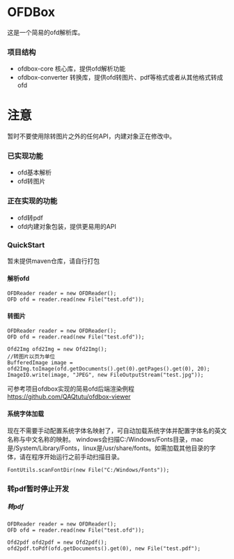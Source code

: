 # OFDBox
这是一个简易的ofd解析库。

### 项目结构
* ofdbox-core           核心库，提供ofd解析功能
* ofdbox-converter      转换库，提供ofd转图片、pdf等格式或者从其他格式转成ofd

# 注意
暂时不要使用除转图片之外的任何API，内建对象正在修改中。

### 已实现功能
* ofd基本解析
* ofd转图片
### 正在实现的功能

* ofd转pdf
* ofd内建对象包装，提供更易用的API
### QuickStart
暂未提供maven仓库，请自行打包

#### 解析ofd
```
OFDReader reader = new OFDReader();
OFD ofd = reader.read(new File("test.ofd"));
```
#### 转图片
```
OFDReader reader = new OFDReader();
OFD ofd = reader.read(new File("test.ofd"));

Ofd2Img ofd2Img = new Ofd2Img();
//转图片以页为单位
BufferedImage image = ofd2Img.toImage(ofd.getDocuments().get(0).getPages().get(0), 20);
ImageIO.write(image, "JPEG", new FileOutputStream("test.jpg"));
```
可参考项目ofdbox实现的简易ofd后端渲染例程 https://github.com/QAQtutu/ofdbox-viewer

#### 系统字体加载
现在不需要手动配置系统字体名映射了，可自动加载系统字体并配置字体名的英文名称与中文名称的映射。
windows会扫描C:/Windows/Fonts目录，mac是/System/Library/Fonts，linux是/usr/share/fonts。如需加载其他目录的字体，请在程序开始运行之前手动扫描目录。
```
FontUtils.scanFontDir(new File("C:/Windows/Fonts"));
```

### 转pdf暂时停止开发
##### 转pdf
```
OFDReader reader = new OFDReader();
OFD ofd = reader.read(new File("test.ofd"));

Ofd2pdf ofd2pdf = new Ofd2pdf();
ofd2pdf.toPdf(ofd.getDocuments().get(0), new File("test.pdf");
```